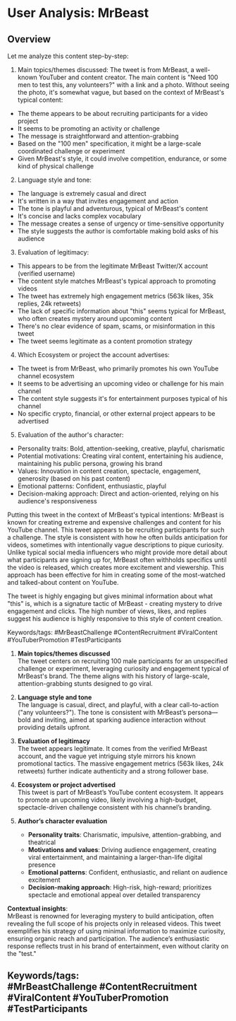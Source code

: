 # User Analysis: MrBeast

## Overview

<think>
Let me analyze this content step-by-step:

1. Main topics/themes discussed:
The tweet is from MrBeast, a well-known YouTuber and content creator. The main content is "Need 100 men to test this, any volunteers?" with a link and a photo. Without seeing the photo, it's somewhat vague, but based on the context of MrBeast's typical content:
- The theme appears to be about recruiting participants for a video project
- It seems to be promoting an activity or challenge
- The message is straightforward and attention-grabbing
- Based on the "100 men" specification, it might be a large-scale coordinated challenge or experiment
- Given MrBeast's style, it could involve competition, endurance, or some kind of physical challenge

2. Language style and tone:
- The language is extremely casual and direct
- It's written in a way that invites engagement and action
- The tone is playful and adventurous, typical of MrBeast's content
- It's concise and lacks complex vocabulary
- The message creates a sense of urgency or time-sensitive opportunity
- The style suggests the author is comfortable making bold asks of his audience

3. Evaluation of legitimacy:
- This appears to be from the legitimate MrBeast Twitter/X account (verified username)
- The content style matches MrBeast's typical approach to promoting videos
- The tweet has extremely high engagement metrics (563k likes, 35k replies, 24k retweets)
- The lack of specific information about "this" seems typical for MrBeast, who often creates mystery around upcoming content
- There's no clear evidence of spam, scams, or misinformation in this tweet
- The tweet seems legitimate as a content promotion strategy

4. Which Ecosystem or project the account advertises:
- The tweet is from MrBeast, who primarily promotes his own YouTube channel ecosystem
- It seems to be advertising an upcoming video or challenge for his main channel
- The content style suggests it's for entertainment purposes typical of his channel
- No specific crypto, financial, or other external project appears to be advertised

5. Evaluation of the author's character:
- Personality traits: Bold, attention-seeking, creative, playful, charismatic
- Potential motivations: Creating viral content, entertaining his audience, maintaining his public persona, growing his brand
- Values: Innovation in content creation, spectacle, engagement, generosity (based on his past content)
- Emotional patterns: Confident, enthusiastic, playful
- Decision-making approach: Direct and action-oriented, relying on his audience's responsiveness

Putting this tweet in the context of MrBeast's typical intentions:
MrBeast is known for creating extreme and expensive challenges and content for his YouTube channel. This tweet appears to be recruiting participants for such a challenge. The style is consistent with how he often builds anticipation for videos, sometimes with intentionally vague descriptions to pique curiosity. Unlike typical social media influencers who might provide more detail about what participants are signing up for, MrBeast often withholds specifics until the video is released, which creates more excitement and viewership. This approach has been effective for him in creating some of the most-watched and talked-about content on YouTube.

The tweet is highly engaging but gives minimal information about what "this" is, which is a signature tactic of MrBeast - creating mystery to drive engagement and clicks. The high number of views, likes, and replies suggest his audience is highly responsive to this style of content creation.

Keywords/tags:
#MrBeastChallenge #ContentRecruitment #ViralContent #YouTuberPromotion #TestParticipants
</think>

1. **Main topics/themes discussed**  
   The tweet centers on recruiting 100 male participants for an unspecified challenge or experiment, leveraging curiosity and engagement typical of MrBeast's brand. The theme aligns with his history of large-scale, attention-grabbing stunts designed to go viral.

2. **Language style and tone**  
   The language is casual, direct, and playful, with a clear call-to-action ("any volunteers?"). The tone is consistent with MrBeast’s persona—bold and inviting, aimed at sparking audience interaction without providing details upfront.

3. **Evaluation of legitimacy**  
   The tweet appears legitimate. It comes from the verified MrBeast account, and the vague yet intriguing style mirrors his known promotional tactics. The massive engagement metrics (563k likes, 24k retweets) further indicate authenticity and a strong follower base.

4. **Ecosystem or project advertised**  
   This tweet is part of MrBeast’s YouTube content ecosystem. It appears to promote an upcoming video, likely involving a high-budget, spectacle-driven challenge consistent with his channel’s branding.

5. **Author’s character evaluation**  
   - **Personality traits**: Charismatic, impulsive, attention-grabbing, and theatrical  
   - **Motivations and values**: Driving audience engagement, creating viral entertainment, and maintaining a larger-than-life digital presence  
   - **Emotional patterns**: Confident, enthusiastic, and reliant on audience excitement  
   - **Decision-making approach**: High-risk, high-reward; prioritizes spectacle and emotional appeal over detailed transparency  

**Contextual insights**:  
MrBeast is renowned for leveraging mystery to build anticipation, often revealing the full scope of his projects only in released videos. This tweet exemplifies his strategy of using minimal information to maximize curiosity, ensuring organic reach and participation. The audience’s enthusiastic response reflects trust in his brand of entertainment, even without clarity on the "test."

**Keywords/tags**:  
#MrBeastChallenge #ContentRecruitment #ViralContent #YouTuberPromotion #TestParticipants
---
